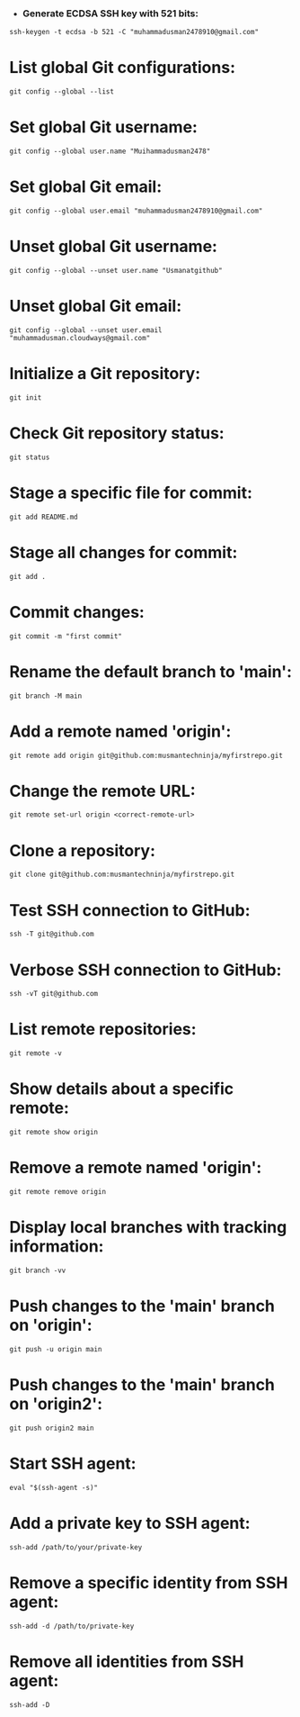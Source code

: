 * ### Generate ECDSA SSH key with 521 bits:
```
ssh-keygen -t ecdsa -b 521 -C "muhammadusman2478910@gmail.com"
```

# List global Git configurations:
```
git config --global --list
```

# Set global Git username:
```
git config --global user.name "Muihammadusman2478"
```

# Set global Git email:
```
git config --global user.email "muhammadusman2478910@gmail.com"
```

# Unset global Git username:
```
git config --global --unset user.name "Usmanatgithub"
```

# Unset global Git email:
```
git config --global --unset user.email "muhammadusman.cloudways@gmail.com"
```

# Initialize a Git repository:
```
git init
```

# Check Git repository status:
```
git status
```

# Stage a specific file for commit:
```
git add README.md
```

# Stage all changes for commit:
```
git add .
```
# Commit changes:
```
git commit -m "first commit"
```

# Rename the default branch to 'main':
```
git branch -M main
```

# Add a remote named 'origin':
```
git remote add origin git@github.com:musmantechninja/myfirstrepo.git
```

# Change the remote URL:
```
git remote set-url origin <correct-remote-url>
```

# Clone a repository:
```
git clone git@github.com:musmantechninja/myfirstrepo.git
```

# Test SSH connection to GitHub:
```
ssh -T git@github.com
```

# Verbose SSH connection to GitHub:
```
ssh -vT git@github.com
```

# List remote repositories:
```
git remote -v
```

# Show details about a specific remote:
```
git remote show origin
```

# Remove a remote named 'origin':
```
git remote remove origin
```

# Display local branches with tracking information:
```
git branch -vv
```

# Push changes to the 'main' branch on 'origin':
```
git push -u origin main
```

# Push changes to the 'main' branch on 'origin2':
```
git push origin2 main
```

# Start SSH agent:
```
eval "$(ssh-agent -s)"
```

# Add a private key to SSH agent:
```
ssh-add /path/to/your/private-key
```

# Remove a specific identity from SSH agent:
```
ssh-add -d /path/to/private-key
```

# Remove all identities from SSH agent:
```
ssh-add -D
```
